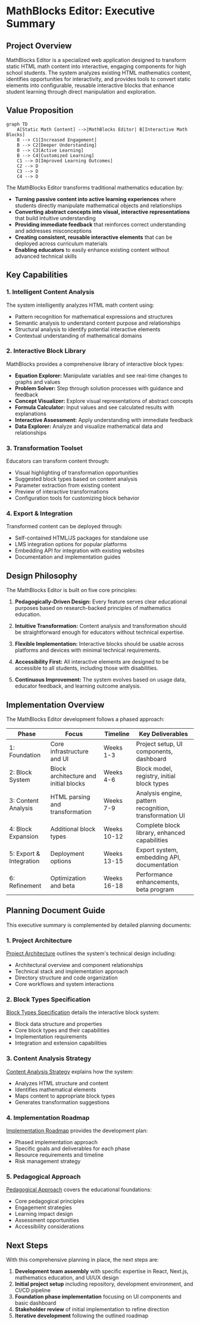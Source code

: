 # MathBlocks Editor: Executive Summary

## Project Overview

MathBlocks Editor is a specialized web application designed to transform static HTML math content into interactive, engaging components for high school students. The system analyzes existing HTML mathematics content, identifies opportunities for interactivity, and provides tools to convert static elements into configurable, reusable interactive blocks that enhance student learning through direct manipulation and exploration.

## Value Proposition

```mermaid
graph TD
    A[Static Math Content] -->|MathBlocks Editor| B[Interactive Math Blocks]
    B --> C1[Increased Engagement]
    B --> C2[Deeper Understanding]
    B --> C3[Active Learning]
    B --> C4[Customized Learning]
    C1 --> D[Improved Learning Outcomes]
    C2 --> D
    C3 --> D
    C4 --> D
```

The MathBlocks Editor transforms traditional mathematics education by:

- **Turning passive content into active learning experiences** where students directly manipulate mathematical objects and relationships
- **Converting abstract concepts into visual, interactive representations** that build intuitive understanding
- **Providing immediate feedback** that reinforces correct understanding and addresses misconceptions
- **Creating consistent, reusable interactive elements** that can be deployed across curriculum materials
- **Enabling educators** to easily enhance existing content without advanced technical skills

## Key Capabilities

### 1. Intelligent Content Analysis

The system intelligently analyzes HTML math content using:
- Pattern recognition for mathematical expressions and structures
- Semantic analysis to understand content purpose and relationships
- Structural analysis to identify potential interactive elements
- Contextual understanding of mathematical domains

### 2. Interactive Block Library

MathBlocks provides a comprehensive library of interactive block types:
- **Equation Explorer:** Manipulate variables and see real-time changes to graphs and values
- **Problem Solver:** Step through solution processes with guidance and feedback
- **Concept Visualizer:** Explore visual representations of abstract concepts
- **Formula Calculator:** Input values and see calculated results with explanations
- **Interactive Assessment:** Apply understanding with immediate feedback
- **Data Explorer:** Analyze and visualize mathematical data and relationships

### 3. Transformation Toolset

Educators can transform content through:
- Visual highlighting of transformation opportunities
- Suggested block types based on content analysis
- Parameter extraction from existing content
- Preview of interactive transformations
- Configuration tools for customizing block behavior

### 4. Export & Integration

Transformed content can be deployed through:
- Self-contained HTML/JS packages for standalone use
- LMS integration options for popular platforms
- Embedding API for integration with existing websites
- Documentation and implementation guides

## Design Philosophy

The MathBlocks Editor is built on five core principles:

1. **Pedagogically-Driven Design:** Every feature serves clear educational purposes based on research-backed principles of mathematics education.

2. **Intuitive Transformation:** Content analysis and transformation should be straightforward enough for educators without technical expertise.

3. **Flexible Implementation:** Interactive blocks should be usable across platforms and devices with minimal technical requirements.

4. **Accessibility First:** All interactive elements are designed to be accessible to all students, including those with disabilities.

5. **Continuous Improvement:** The system evolves based on usage data, educator feedback, and learning outcome analysis.

## Implementation Overview

The MathBlocks Editor development follows a phased approach:

| Phase | Focus | Timeline | Key Deliverables |
|-------|-------|----------|------------------|
| 1: Foundation | Core infrastructure and UI | Weeks 1-3 | Project setup, UI components, dashboard |
| 2: Block System | Block architecture and initial blocks | Weeks 4-6 | Block model, registry, initial block types |
| 3: Content Analysis | HTML parsing and transformation | Weeks 7-9 | Analysis engine, pattern recognition, transformation UI |
| 4: Block Expansion | Additional block types | Weeks 10-12 | Complete block library, enhanced capabilities |
| 5: Export & Integration | Deployment options | Weeks 13-15 | Export system, embedding API, documentation |
| 6: Refinement | Optimization and beta | Weeks 16-18 | Performance enhancements, beta program |

## Planning Document Guide

This executive summary is complemented by detailed planning documents:

### 1. Project Architecture

[Project Architecture](1-project-architecture.md) outlines the system's technical design including:
- Architectural overview and component relationships
- Technical stack and implementation approach
- Directory structure and code organization
- Core workflows and system interactions

### 2. Block Types Specification

[Block Types Specification](2-block-types-specification.md) details the interactive block system:
- Block data structure and properties
- Core block types and their capabilities
- Implementation requirements
- Integration and extension capabilities

### 3. Content Analysis Strategy

[Content Analysis Strategy](3-content-analysis-strategy.md) explains how the system:
- Analyzes HTML structure and content
- Identifies mathematical elements
- Maps content to appropriate block types
- Generates transformation suggestions

### 4. Implementation Roadmap

[Implementation Roadmap](4-implementation-roadmap.md) provides the development plan:
- Phased implementation approach
- Specific goals and deliverables for each phase
- Resource requirements and timeline
- Risk management strategy

### 5. Pedagogical Approach

[Pedagogical Approach](5-pedagogical-approach.md) covers the educational foundations:
- Core pedagogical principles
- Engagement strategies
- Learning impact design
- Assessment opportunities
- Accessibility considerations

## Next Steps

With this comprehensive planning in place, the next steps are:

1. **Development team assembly** with specific expertise in React, Next.js, mathematics education, and UI/UX design
2. **Initial project setup** including repository, development environment, and CI/CD pipeline
3. **Foundation phase implementation** focusing on UI components and basic dashboard
4. **Stakeholder review** of initial implementation to refine direction
5. **Iterative development** following the outlined roadmap
